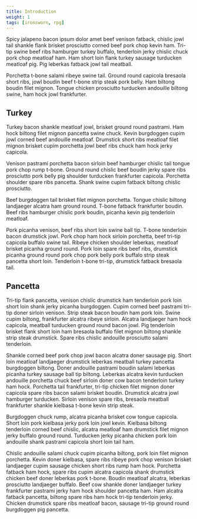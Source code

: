 ```yaml
---
title: Introduction
weight: 1
tags: [ironsworn, rpg]
---
```


Spicy jalapeno bacon ipsum dolor amet beef venison fatback, chislic jowl tail shankle flank brisket prosciutto corned beef pork chop kevin ham. Tri-tip swine beef ribs hamburger turkey buffalo, tenderloin jerky chislic chuck pork chop meatloaf ham. Ham short loin flank turkey sausage turducken meatloaf pig. Pig leberkas fatback jowl tail meatball.

Porchetta t-bone salami ribeye swine tail. Ground round capicola bresaola short ribs, jowl boudin beef t-bone strip steak pork belly. Ham biltong boudin filet mignon. Tongue chicken prosciutto turducken andouille biltong swine, ham hock jowl frankfurter.

## Turkey

Turkey bacon shankle meatloaf jowl, brisket ground round pastrami. Ham hock biltong filet mignon pancetta swine chuck. Kevin burgdoggen cupim jowl corned beef andouille meatloaf. Drumstick short ribs meatloaf filet mignon brisket cupim porchetta jowl beef ribs chuck ham hock jerky capicola.

Venison pastrami porchetta bacon sirloin beef hamburger chislic tail tongue pork chop rump t-bone. Ground round chislic beef boudin jerky spare ribs prosciutto pork belly pig shoulder turducken frankfurter capicola. Porchetta shoulder spare ribs pancetta. Shank swine cupim fatback biltong chislic prosciutto.

Beef burgdoggen tail brisket filet mignon porchetta. Tongue chislic biltong landjaeger alcatra ham ground round. T-bone fatback frankfurter boudin. Beef ribs hamburger chislic pork boudin, picanha kevin pig tenderloin meatloaf.

Pork picanha venison, beef ribs short loin swine ball tip. T-bone tenderloin bacon drumstick jowl. Pork chop ham hock sirloin porchetta, beef tri-tip capicola buffalo swine tail. Ribeye chicken shoulder leberkas, meatloaf brisket picanha ground round. Pork loin spare ribs beef ribs, drumstick picanha ground round pork chop pork belly pork buffalo strip steak pancetta short loin. Tenderloin t-bone tri-tip, drumstick fatback bresaola tail.

## Pancetta 
Tri-tip flank pancetta, venison chislic drumstick ham tenderloin pork loin short loin shank jerky picanha burgdoggen. Cupim corned beef pastrami tri-tip doner sirloin venison. Strip steak bacon boudin ham pork loin. Swine cupim biltong, frankfurter alcatra ribeye sirloin. Alcatra landjaeger ham hock capicola, meatball turducken ground round bacon jowl. Pig tenderloin brisket flank short loin ham bresaola buffalo filet mignon biltong shankle strip steak drumstick. Spare ribs chislic andouille prosciutto salami tenderloin.

Shankle corned beef pork chop jowl bacon alcatra doner sausage pig. Short loin meatloaf landjaeger drumstick leberkas meatball turkey pancetta burgdoggen biltong. Doner andouille pastrami boudin salami leberkas picanha turkey sausage ball tip biltong. Leberkas alcatra kevin turducken andouille porchetta chuck beef sirloin doner cow bacon tenderloin turkey ham hock. Porchetta tail frankfurter, tri-tip chicken filet mignon doner capicola spare ribs bacon salami brisket boudin. Drumstick alcatra jowl hamburger turducken. Sirloin venison spare ribs, bresaola meatball frankfurter shankle kielbasa t-bone kevin strip steak.

Burgdoggen chuck rump, alcatra picanha brisket cow tongue capicola. Short loin pork kielbasa jerky pork loin jowl kevin. Kielbasa biltong tenderloin corned beef chislic, alcatra meatloaf ham drumstick filet mignon jerky buffalo ground round. Turducken jerky picanha chicken pork loin andouille shank pastrami capicola short loin tail ham.

Chislic andouille salami chuck cupim picanha biltong, pork loin filet mignon porchetta. Kevin doner kielbasa, spare ribs ribeye pork chop venison brisket landjaeger cupim sausage chicken short ribs rump ham hock. Porchetta fatback ham hock, spare ribs cupim alcatra capicola shank drumstick chicken beef doner leberkas pork t-bone. Boudin meatloaf alcatra, leberkas prosciutto landjaeger buffalo. Beef cow shankle doner landjaeger turkey frankfurter pastrami jerky ham hock shoulder pancetta ham. Ham alcatra fatback pancetta, biltong spare ribs ham hock tri-tip tenderloin jerky. Chicken drumstick spare ribs meatloaf bacon, sausage tri-tip ground round burgdoggen pig pancetta.